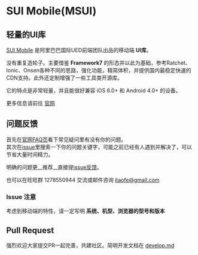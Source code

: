 # SUI Mobile(MSUI)

## 轻量的UI库

[SUI Mobile](http://m.sui.taobao.org/) 是阿里巴巴国际UED前端团队出品的移动端  __UI库__。

没有重复造轮子。主要借鉴 __Framework7__ 的形态并以此为基础，参考Ratchet、Ionic、Onsen各种不同的思路，强化功能，精简体积，并提供国内最稳定快速的CDN支持。此外还定制增强了一些工具类开源库。

它的特点是非常轻量，并且能很好兼容 iOS 6.0+ 和 Android 4.0+  的设备。

更多信息请前往 [官网](http://m.sui.taobao.org/)

## 问题反馈

首先在[官网FAQ页](http://m.sui.taobao.org/faq/)看下常见疑问里有没有你的问题。     
其次在[issue](https://github.com/sdc-alibaba/SUI-Mobile/issues)里搜索一下你的问题关键字，可能之前已经有人遇到并解决了，可以节省大量时间精力。

明确的问题更__推荐__直接提[issue反馈](https://github.com/sdc-alibaba/SUI-Mobile/issues)。

也可以在旺旺群 1278550944 交流或邮件咨询 itaofe@gmail.com

### Issue 注意

考虑到移动端的特性，请一定写明 __系统、机型、浏览器的型号和版本__

## Pull Request

强烈欢迎大家提交PR一起完善，共建社区。简明开发文档在 [develop.md](https://github.com/sdc-alibaba/SUI-Mobile/blob/dev/develop.md)
